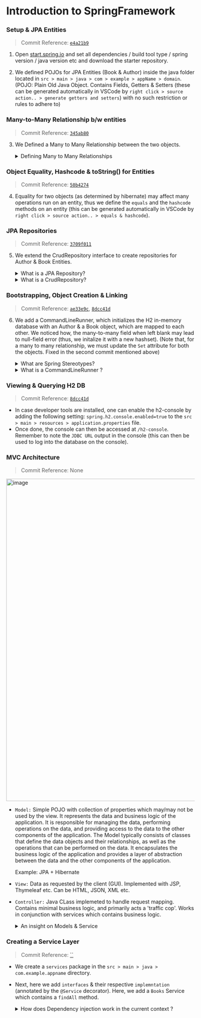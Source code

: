 # Introduction to SpringFramework

### Setup & JPA Entities
> Commit Reference: [`e4a21b9`](https://github.com/RishabhSood/Springboot-6-WebApp/commit/e4a21b90c1757373aae02eaa28955a64a137e581)
1. Open [start.spring.io](start.spring.io) and set all dependencies / build tool type / spring version / java version etc and download the starter repository.

2. We defined POJOs for JPA Entities (Book & Author) inside the java folder located in `src > main > java > com > example > appName > domain`. (POJO: Plain Old Java Object. Contains Fields, Getters & Setters (these can be generated automatically in VSCode by `right click > source action.. > generate getters and setters`) with no such restriction or rules to adhere to)

### Many-to-Many Relationship b/w entities
> Commit Reference: [`345ab80`](https://github.com/RishabhSood/Springboot-6-WebApp/commit/345ab8075dbe4398016f7454b2745ed8222bfc85)

3. We Defined a Many to Many Relationship between the two objects. 
    <details><summary>Defining Many to Many Relationships</summary>

    - In JPA, the owning side of a Many-to-Many relationship is responsible for managing the relationship and defining the join table, while the inverse side simply maps the relationship to the owning side. The mappedBy attribute in the @ManyToMany annotation in the Author entity specifies the field in the owning side (Book entity) that maps to the relationship.
    - By specifying mappedBy = "authors" in the @ManyToMany annotation of the Author entity, you are telling JPA that the authors field in the Book entity is the owning side of the relationship, and that it should use the author_book join table defined in the Book entity to manage the relationship. This means that you do not need to define another @JoinTable annotation in the Author entity, as the relationship and join table are already defined in the Book entity. JPA will automatically create the join table and manage the Many-to-Many relationship between Author and Book entities based on the annotations in the Book entity.
    </details>

### Object Equality, Hashcode & toString() for Entities
> Commit Reference: [`50b4274`](https://github.com/RishabhSood/Springboot-6-WebApp/commit/50b4274a149b954c7f9b08ccb75372dc884e4746)

4. Equality for two objects (as determined by hibernate) may affect many operations run on an entity, thus we define the `equals` and the `hashcode` methods on an entity (this can be generated automatically in VSCode by `right click > source action.. > equals & hashcode`).

### JPA Repositories
> Commit Reference: [`3709f011`](https://github.com/RishabhSood/Springboot-6-WebApp/commit/3709f011d3acf0aae1af855c6314f17ad97d4c68)

5.  We extend the CrudRepository interface to create repositories for Author & Book Entities.
    <details><summary>What is a JPA Repository?</summary>

    - A JPA repository is a component in a Java application that implements the JPA specification and provides a simple and consistent interface for accessing and managing data stored in a relational database.

    - In particular, a JPA repository is typically implemented using a library such as Spring Data JPA, which provides a set of standard interfaces and classes for working with JPA. These interfaces and classes are designed to reduce boilerplate code and make it easy to define queries and interact with a database using JPA.
    </details>
    <details><summary>What is a CrudRepository?</summary>
    
    - CRUDRepository is an interface in Spring Data JPA that provides a set of methods for performing common database operations on entities. The acronym CRUD stands for Create, Read, Update, and Delete, which are the four basic functions that are typically required for persistent storage of data in a database.
    
    - The CRUDRepository interface extends the Repository interface and adds the following methods:

        - `save()` : This method is used to save an entity to the database. It can be used to create a new entity or update an existing one.
        - `findById()` : This method is used to retrieve an entity from the database by its ID.
        - `findAll()` : This method is used to retrieve all entities from the database.
        - `deleteById()` : This method is used to delete an entity from the database by its ID.
        - `delete()` : This method is used to delete an entity from the database.
        
        - In addition to these methods, the CRUDRepository interface also provides some other methods for querying the database, such as `existsById()`, `count()`, and `deleteAll()`. These methods can be used to check if an entity exists in the database, count the number of entities in the database, or delete all entities from the database.

        - By using the CRUDRepository interface, developers can easily perform common database operations without having to write SQL queries or boilerplate code. The interface is also flexible enough to allow developers to define custom queries using JPA Query Language (JPQL) or native SQL, if necessary.
    </details>

### Bootstrapping, Object Creation & Linking
> Commit Reference: [`ae33e9c`](https://github.com/RishabhSood/Springboot-6-WebApp/commit/ae33e9c6da5caa879301a6765df4feb282d6764c), [`8dcc41d`](https://github.com/RishabhSood/Springboot-6-WebApp/commit/8dcc41d4c1b64c40c670851c675761e03db7ff59)
   
6. We add a CommandLineRunner, which initializes the H2 in-memory database with an Author & a Book object, which are mapped to each other. We noticed how, the many-to-many field when left blank may lead to null-field error (thus, we initalize it with a new hashset). (Note that, for a many to many relationship, we must update the `Set` attribute for both the objects. Fixed in the second commit mentioned above)
    <details><summary>What are Spring Stereotypes?</summary>
    
    - In the Spring framework, a stereotype is a way of marking a class to indicate its role in the application. The most commonly used stereotypes in Spring are `@Component`, `@Service`, `@Repository`, and `@Controller`. These stereotypes are used to define specific roles for classes in a Spring application and to help Spring manage the lifecycle and dependencies of these classes.

    - Here's a brief overview of each of these stereotypes:

        - `@Component`: This stereotype is used to mark a class as a component of the Spring application. This includes classes that don't fit into other stereotypes, such as utility classes or classes that don't handle user requests.
        - `@Service`: This stereotype is used to mark a class as a service in the Spring application. Services typically handle business logic and are used to encapsulate complex business rules.
        - `@Repository`: This stereotype is used to mark a class as a repository in the Spring application. Repositories are used to interact with a database or other data store, and typically provide CRUD (Create, Read, Update, Delete) operations for entities.
        - `@Controller`: This stereotype is used to mark a class as a controller in the Spring application. Controllers are responsible for handling user requests and returning responses.
        
        By using these stereotypes, Spring can automatically detect and manage the lifecycle of these classes, including creating instances of the class, injecting dependencies, and cleaning up resources when they're no longer needed. This helps to reduce boilerplate code and simplify the configuration of a Spring application.
    </details>

    <details><summary>What is a CommandLineRunner ?</summary>

    - In the Spring Framework, a command line runner is an interface that allows developers to create components that can be executed from the command line.
    - The `CommandLineRunner` interface defines a single method, run(), which is called when the application is started and is used to execute the code required for the command line application.
    - You can specify the order of execution for multiple CommandLineRunner instances by implementing the Ordered interface or using the `@Order` annotation.
    - To use the Ordered interface, you need to implement it in your CommandLineRunner component and define a numerical value for the order in the `getOrder()` method.
        ```java
        @Component
        public class MyCommandLineRunner implements CommandLineRunner, Ordered {

            @Override
            public void run(String... args) throws Exception {
                System.out.println("Hello, world!");
            }

            @Override
            public int getOrder() {
                return 1;
            }
        }
        ```
    - Alternatively, you can use the `@Order` annotation to specify the order. Components with lower order values are executed first.
        ```java
        @Component
        @Order(1)
        public class MyOtherCommandLineRunner implements CommandLineRunner {

            @Override
            public void run(String... args) throws Exception {
                System.out.println("Hello, world from MyOtherCommandLineRunner!");
            }
        }
        ```
    - Each CommandLineRunner component can be defined in a separate file, typically as a Spring `@Component` or `@Service` class.
    - Spring will `automatically detect` and execute all `CommandLineRunner` instances defined in the application context when the application `starts`.
    </details>

### Viewing & Querying H2 DB
> Commit Reference: [`8dcc41d`](https://github.com/RishabhSood/Springboot-6-WebApp/commit/8dcc41d4c1b64c40c670851c675761e03db7ff59)
- In case developer tools are installed, one can enable the h2-console by adding the following setting:
    `spring.h2.console.enabled=true`
    to the `src > main > resources > application.properties` file.
- Once done, the console can then be accessed at `/h2-console`. Remember to note the `JDBC URL` output in the console (this can then be used to log into the database on the console).

### MVC Architecture
> Commit Reference: None

<img width="861" alt="image" src="https://user-images.githubusercontent.com/55499929/233903601-d2760632-992a-4de7-b134-1d91830e4f54.png">

- `Model:` Simple POJO with collection of properties which may/may not be used by the view. It represents the data and business logic of the application. It is responsible for managing the data, performing operations on the data, and providing access to the data to the other components of the application. 
    The Model typically consists of classes that define the data objects and their relationships, as well as the operations that can be performed on the data. It encapsulates the business logic of the application and provides a layer of abstraction between the data and the other components of the application.

    Example: JPA + Hibernate
- `View:` Data as requested by the client (GUI). Implemented with JSP, Thymeleaf etc. Can be HTML, JSON, XML etc.
- `Controller:` Java CLass implemeted to handle request mapping. Contains minimal business logic, and primarily acts a 'traffic cop'. Works in conjunction with services which contains business logic.

    <details> <summary>An insight on Models & Service</summary>
    The Model represents the data and its operations, while the Service layer encapsulates the application's business logic and coordinates the interaction between various components, including the Model.
    </details>

### Creating a Service Layer
> Commit Reference: [``]()
- We create a `services` package in the `src > main > java > com.example.appname` directory.
- Next, here we add `interfaces` & their respective `implemntation` (annotated by the `@Service` decorator). Here, we add a `Books` Service which contains a `findAll` method.
    <details><summary>How does Dependency injection work in the current context ?</summary>
    
    - The `"@Service"` annotation indicates to the Spring framework that this class is a candidate for dependency injection.

    - The `BookServiceImpl` class has a dependency on the `BookRepository interface`, which is injected through the constructor using constructor-based dependency injection. 

    - By using dependency injection, the service component is not directly responsible for creating its dependencies. Instead, the Spring framework will create an instance of the `BookRepository` implementation and pass it into the `constructor` of the `BookServiceImpl class`. This allows for a more modular and flexible application design.
    </details>